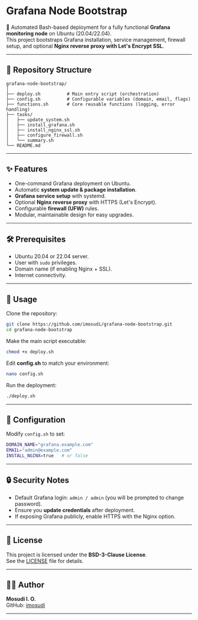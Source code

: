 # Grafana Node Bootstrap

🚀 Automated Bash-based deployment for a fully functional **Grafana monitoring node** on Ubuntu (20.04/22.04).  
This project bootstraps Grafana installation, service management, firewall setup, and optional **Nginx reverse proxy with Let's Encrypt SSL**.

---

## 📂 Repository Structure

```
grafana-node-bootstrap/
│
├── deploy.sh          # Main entry script (orchestration)
├── config.sh          # Configurable variables (domain, email, flags)
├── functions.sh       # Core reusable functions (logging, error handling)
├── tasks/
│   ├── update_system.sh
│   ├── install_grafana.sh
│   ├── install_nginx_ssl.sh
│   ├── configure_firewall.sh
│   └── summary.sh
└── README.md
```

---

## ✨ Features
- One-command Grafana deployment on Ubuntu.
- Automatic **system update & package installation**.
- **Grafana service setup** with systemd.
- Optional **Nginx reverse proxy** with HTTPS (Let's Encrypt).
- Configurable **firewall (UFW)** rules.
- Modular, maintainable design for easy upgrades.

---

## 🛠️ Prerequisites
- Ubuntu 20.04 or 22.04 server.
- User with `sudo` privileges.
- Domain name (if enabling Nginx + SSL).
- Internet connectivity.

---

## 🚀 Usage

Clone the repository:
```bash
git clone https://github.com/imosudi/grafana-node-bootstrap.git
cd grafana-node-bootstrap
```

Make the main script executable:
```bash
chmod +x deploy.sh
```

Edit **config.sh** to match your environment:
```bash
nano config.sh
```

Run the deployment:
```bash
./deploy.sh
```

---

## 🔧 Configuration

Modify `config.sh` to set:
```bash
DOMAIN_NAME="grafana.example.com"
EMAIL="admin@example.com"
INSTALL_NGINX=true   # or false
```

---

## 🔒 Security Notes
- Default Grafana login: `admin / admin` (you will be prompted to change password).
- Ensure you **update credentials** after deployment.
- If exposing Grafana publicly, enable HTTPS with the Nginx option.

---

## 📜 License
This project is licensed under the **BSD-3-Clause License**.  
See the [LICENSE](./LICENSE) file for details.

---

## 👨‍💻 Author
**Mosudi I. O.**  
GitHub: [imosudi](https://github.com/imosudi)

---
